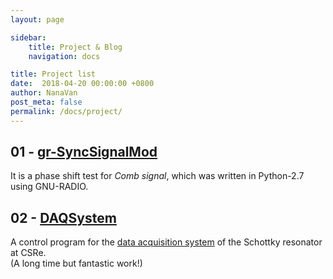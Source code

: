 ```yaml
---
layout: page

sidebar:
    title: Project & Blog
    navigation: docs

title: Project list
date:  2018-04-20 00:00:00 +0800
author: NanaVan
post_meta: false
permalink: /docs/project/
---
```


## 01 - [gr-SyncSignalMod](https://github.com/NanaVan/gr-SyncSignalMod)
It is a phase shift test for *Comb signal*, which was written in Python-2.7 using GNU-RADIO.

## 02 - [DAQSystem](https://github.com/SchottkySpectroscopyIMP/data-acquisition)
A control program for the [data acquisition system](https://github.com/SchottkySpectroscopyIMP/data-acquisition/wiki) of the Schottky resonator at CSRe.<br/>
(A long time but fantastic work!)
